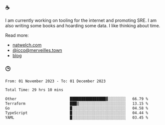 ### ☕

I am currently working on tooling for the internet and promoting SRE. I am also writing some books and hoarding some data. I like thinking about time. 

Read more:

 - [natwelch.com](https://natwelch.com)
 - [@icco@merveilles.town](https://merveilles.town/@icco)
 - [blog](https://writing.natwelch.com)

### 🕒

<!--START_SECTION:waka-->

```txt
From: 01 November 2023 - To: 01 December 2023

Total Time: 29 hrs 10 mins

Other                        ████████████████▓░░░░░░░░   66.79 %
Terraform                    ███▒░░░░░░░░░░░░░░░░░░░░░   13.15 %
Go                           █░░░░░░░░░░░░░░░░░░░░░░░░   04.58 %
TypeScript                   █░░░░░░░░░░░░░░░░░░░░░░░░   04.44 %
YAML                         █░░░░░░░░░░░░░░░░░░░░░░░░   03.45 %
```

<!--END_SECTION:waka-->
